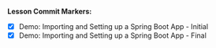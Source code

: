 **Lesson Commit Markers:**

- [X] Demo: Importing and Setting up a Spring Boot App - Initial
- [X] Demo: Importing and Setting up a Spring Boot App - Final